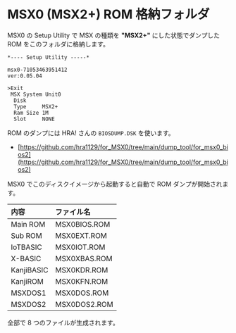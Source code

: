 # MSX0 (MSX2+) ROM 格納フォルダ

MSX0 の Setup Utility で MSX の種類を **"MSX2+"** にした状態でダンプした ROM をこのフォルダに格納します。

```
*---- Setup Utility -----*

msx0-71053463951412
ver:0.05.04

>Exit
 MSX System Unit0
  Disk
  Type     MSX2+
  Ram Size 1M
  Slot     NONE
```

ROM のダンプには HRA! さんの `BIOSDUMP.DSK` を使います。

 - [https://github.com/hra1129/for_MSX0/tree/main/dump_tool/for_msx0_bios2](https://github.com/hra1129/for_MSX0/tree/main/dump_tool/for_msx0_bios2)

MSX0 でこのディスクイメージから起動すると自動で ROM ダンプが開始されます。

| 内容 | ファイル名 |
|:---|:---|
| Main ROM | MSX0BIOS.ROM |
| Sub ROM | MSX0EXT.ROM |
| IoTBASIC | MSX0IOT.ROM |
| X-BASIC | MSX0XBAS.ROM |
| KanjiBASIC | MSX0KDR.ROM |
| KanjiROM | MSX0KFN.ROM |
| MSXDOS1 | MSX0DOS.ROM |
| MSXDOS2 | MSX0DOS2.ROM |

全部で 8 つのファイルが生成されます。
